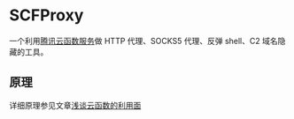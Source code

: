# SCFProxy
一个利用[腾讯云函数服务](https://console.cloud.tencent.com/scf/list)做 HTTP 代理、SOCKS5 代理、反弹 shell、C2 域名隐藏的工具。

## 原理
详细原理参见文章[浅谈云函数的利用面](https://xz.aliyun.com/t/9502)

